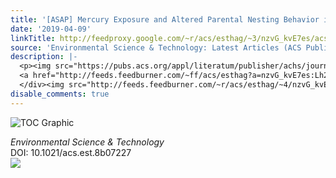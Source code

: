 ```yaml
---
title: '[ASAP] Mercury Exposure and Altered Parental Nesting Behavior in a Wild Songbird'
date: '2019-04-09'
linkTitle: http://feedproxy.google.com/~r/acs/esthag/~3/nzvG_kvE7es/acs.est.8b07227
source: 'Environmental Science & Technology: Latest Articles (ACS Publications)'
description: |-
  <p><img src="https://pubs.acs.org/appl/literatum/publisher/achs/journals/content/esthag/0/esthag.ahead-of-print/acs.est.8b07227/20190409/images/medium/es-2018-072279_0004.gif" alt="TOC Graphic"/></p><div><cite>Environmental Science & Technology</cite></div><div>DOI: 10.1021/acs.est.8b07227</div><div class="feedflare">
  <a href="http://feeds.feedburner.com/~ff/acs/esthag?a=nzvG_kvE7es:Lh2Y9YPpIp0:yIl2AUoC8zA"><img src="http://feeds.feedburner.com/~ff/acs/esthag?d=yIl2AUoC8zA" border="0"></img></a>
  </div><img src="http://feeds.feedburner.com/~r/acs/esthag/~4/nzvG_kvE7es" height="1" width="1" ...
disable_comments: true
---
```

<p><img src="https://pubs.acs.org/appl/literatum/publisher/achs/journals/content/esthag/0/esthag.ahead-of-print/acs.est.8b07227/20190409/images/medium/es-2018-072279_0004.gif" alt="TOC Graphic"/></p><div><cite>Environmental Science & Technology</cite></div><div>DOI: 10.1021/acs.est.8b07227</div><div class="feedflare">
<a href="http://feeds.feedburner.com/~ff/acs/esthag?a=nzvG_kvE7es:Lh2Y9YPpIp0:yIl2AUoC8zA"><img src="http://feeds.feedburner.com/~ff/acs/esthag?d=yIl2AUoC8zA" border="0"></img></a>
</div><img src="http://feeds.feedburner.com/~r/acs/esthag/~4/nzvG_kvE7es" height="1" width="1" ...